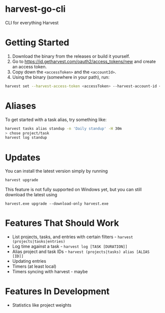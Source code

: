 # harvest-go-cli
CLI for everything Harvest

# Getting Started
1. Download the binary from the releases or build it yourself.
2. Go to https://id.getharvest.com/oauth2/access_tokens/new and create an access token. 
3. Copy down the `<accessToken>` and the `<accountId>`.
4. Using the binary (somewhere in your path), run:
```sh
harvest set --harvest-access-token <accessToken> --harvest-account-id <accountId>
```

# Aliases
To get started with a task alias, try something like:
```sh
harvest tasks alias standup -n 'Daily standup' -H 30m
> chose project/task
harvest log standup
```

# Updates
You can install the latest version simply by running
```sh
harvest upgrade
```
This feature is not fully supported on Windows yet, but you can still download the latest
using
```batch
harvest.exe upgrade --download-only harvest.exe
```

# Features That Should Work
* List projects, tasks, and entries with certain filters - `harvest (projects|tasks|entries)`
* Log time against a task - `harvest log [TASK [DURATION]]`
* Alias project and task IDs - `harvest (projects|tasks) alias [ALIAS [ID]]` 
* Updating entries
* Timers (at least local)
* Timers syncing with harvest - maybe

# Features In Development
* Statistics like project weights

